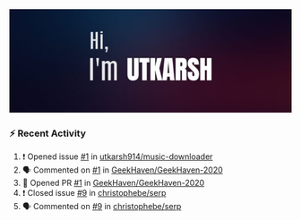 <img src="https://raw.githubusercontent.com/utkarsh914/utkarsh914/master/picture.jpg"/>

### :zap: Recent Activity

<!--START_SECTION:activity-->
1. ❗️ Opened issue [#1](https://github.com//utkarsh914/music-downloader/issues/1) in [utkarsh914/music-downloader](https://github.com//utkarsh914/music-downloader)
2. 🗣 Commented on [#1](https://github.com//GeekHaven/GeekHaven-2020/issues/1) in [GeekHaven/GeekHaven-2020](https://github.com//GeekHaven/GeekHaven-2020)
3. 💪 Opened PR [#1](https://github.com//GeekHaven/GeekHaven-2020/pull/1) in [GeekHaven/GeekHaven-2020](https://github.com//GeekHaven/GeekHaven-2020)
4. ❗️ Closed issue [#9](https://github.com//christophebe/serp/issues/9) in [christophebe/serp](https://github.com//christophebe/serp)
5. 🗣 Commented on [#9](https://github.com//christophebe/serp/issues/9) in [christophebe/serp](https://github.com//christophebe/serp)
